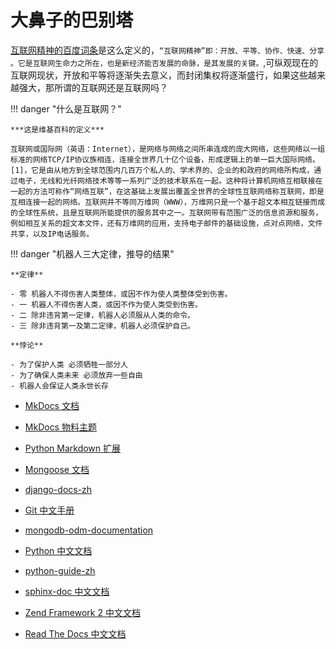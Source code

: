 # 大鼻子的巴别塔

[互联网精神的百度词条](https://baike.baidu.com/item/%E4%BA%92%E8%81%94%E7%BD%91%E7%B2%BE%E7%A5%9E)是这么定义的，`“互联网精神”即：开放、平等、协作、快速、分享 。它是互联网生命力之所在，也是新经济能否发展的命脉，是其发展的关键。`,可纵观现在的互联网现状，开放和平等将逐渐失去意义，而封闭集权将逐渐盛行，如果这些越来越强大，那所谓的互联网还是互联网吗？

!!! danger "什么是互联网？"

    ***这是维基百科的定义***

    互联网或国际网（英语：Internet），是网络与网络之间所串连成的庞大网络，这些网络以一组标准的网络TCP/IP协议族相连，连接全世界几十亿个设备，形成逻辑上的单一巨大国际网络。[1]，它是由从地方到全球范围内几百万个私人的、学术界的、企业的和政府的网络所构成，通过电子，无线和光纤网络技术等等一系列广泛的技术联系在一起。这种将计算机网络互相联接在一起的方法可称作“网络互联”，在这基础上发展出覆盖全世界的全球性互联网络称互联网，即是互相连接一起的网络。互联网并不等同万维网（WWW），万维网只是一个基于超文本相互链接而成的全球性系统，且是互联网所能提供的服务其中之一。互联网带有范围广泛的信息资源和服务，例如相互关系的超文本文件，还有万维网的应用，支持电子邮件的基础设施，点对点网络，文件共享，以及IP电话服务。

!!! danger "机器人三大定律，推导的结果"

    **定律**

    - 零 机器人不得伤害人类整体，或因不作为使人类整体受到伤害。
    - 一 机器人不得伤害人类，或因不作为使人类受到伤害。
    - 二 除非违背第一定律，机器人必须服从人类的命令。
    - 三 除非违背第一及第二定律，机器人必须保护自己。

    **悖论**

    - 为了保护人类 必须牺牲一部分人
    - 为了确保人类未来 必须放弃一些自由
    - 机器人会保证人类永世长存

- [MkDocs 文档](https://wohugb.github.io/mkdocs/)
- [MkDocs 物料主题](https://github.com/wohugb/mkdocs-material)
- [Python Markdown 扩展](https://wohugb.github.io/pymdown-extensions)
- [Mongoose 文档](https://wohugb.github.io/mongoose-docs)

- [django-docs-zh](https://django-docs-zh.readthedocs.org)
- [Git 中文手册](https://git-reference.readthedocs.org)
- [mongodb-odm-documentation](https://mongodb-odm-documentation.readthedocs.org)
- [Python 中文文档](https://python-documentation-cn.readthedocs.org)
- [python-guide-zh](https://sphinx-doc.readthedocs.org)
- [sphinx-doc 中文文档](https://sphinx-doc.readthedocs.org)
- [Zend Framework 2 中文文档](https://zf2-documentation-zh.readthedocs.org)
- [Read The Docs 中文文档](https://readthedocs.readthedocs.org)
